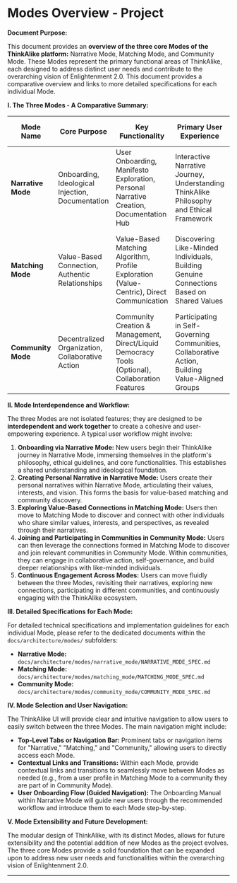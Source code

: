 # Modes Overview - Project

**Document Purpose:**

This document provides an **overview of the three core Modes of the ThinkAlike platform:** Narrative Mode, Matching Mode, and Community Mode.  These Modes represent the primary functional areas of ThinkAlike, each designed to address distinct user needs and contribute to the overarching vision of Enlightenment 2.0.  This document provides a comparative overview and links to more detailed specifications for each individual Mode.

**I.  The Three Modes - A Comparative Summary:**

| Mode Name        | Core Purpose                                   | Key Functionality                                                                 | Primary User Experience                                                                  | Enlightenment 2.0 Principle Embodiment                                                   |
| ---------------- | ---------------------------------------------- | ----------------------------------------------------------------------------------- | -------------------------------------------------------------------------------------------- | ------------------------------------------------------------------------------------------- |
| **Narrative Mode** | Onboarding, Ideological Injection, Documentation | User Onboarding, Manifesto Exploration, Personal Narrative Creation, Documentation Hub | Interactive Narrative Journey, Understanding ThinkAlike Philosophy and Ethical Framework | Radical Transparency, Ethical Humanism, User Empowerment (through knowledge and understanding) |
| **Matching Mode** | Value-Based Connection, Authentic Relationships | Value-Based Matching Algorithm, Profile Exploration (Value-Centric), Direct Communication | Discovering Like-Minded Individuals, Building Genuine Connections Based on Shared Values | Authentic Connection, Ethical Humanism, User Empowerment (through meaningful choice)       |
| **Community Mode** | Decentralized Organization, Collaborative Action | Community Creation & Management, Direct/Liquid Democracy Tools (Optional), Collaboration Features | Participating in Self-Governing Communities, Collaborative Action, Building Value-Aligned Groups | Positive Anarchism, User Empowerment, Radical Transparency (community governance)          |

**II. Mode Interdependence and Workflow:**

The three Modes are not isolated features; they are designed to be **interdependent and work together** to create a cohesive and user-empowering experience.  A typical user workflow might involve:

1.  **Onboarding via Narrative Mode:** New users begin their ThinkAlike journey in Narrative Mode, immersing themselves in the platform's philosophy, ethical guidelines, and core functionalities. This establishes a shared understanding and ideological foundation.
2.  **Creating Personal Narrative in Narrative Mode:** Users create their personal narratives within Narrative Mode, articulating their values, interests, and vision. This forms the basis for value-based matching and community discovery.
3.  **Exploring Value-Based Connections in Matching Mode:** Users then move to Matching Mode to discover and connect with other individuals who share similar values, interests, and perspectives, as revealed through their narratives.
4.  **Joining and Participating in Communities in Community Mode:**  Users can then leverage the connections formed in Matching Mode to discover and join relevant communities in Community Mode.  Within communities, they can engage in collaborative action, self-governance, and build deeper relationships with like-minded individuals.
5.  **Continuous Engagement Across Modes:** Users can move fluidly between the three Modes, revisiting their narratives, exploring new connections, participating in different communities, and continuously engaging with the ThinkAlike ecosystem.

**III.  Detailed Specifications for Each Mode:**

For detailed technical specifications and implementation guidelines for each individual Mode, please refer to the dedicated documents within the `docs/architecture/modes/` subfolders:

*   **Narrative Mode:**  `docs/architecture/modes/narrative_mode/NARRATIVE_MODE_SPEC.md`
*   **Matching Mode:**  `docs/architecture/modes/matching_mode/MATCHING_MODE_SPEC.md`
*   **Community Mode:** `docs/architecture/modes/community_mode/COMMUNITY_MODE_SPEC.md`

**IV.  Mode Selection and User Navigation:**

The ThinkAlike UI will provide clear and intuitive navigation to allow users to easily switch between the three Modes.  The main navigation might include:

*   **Top-Level Tabs or Navigation Bar:**  Prominent tabs or navigation items for "Narrative," "Matching," and "Community," allowing users to directly access each Mode.
*   **Contextual Links and Transitions:**  Within each Mode, provide contextual links and transitions to seamlessly move between Modes as needed (e.g., from a user profile in Matching Mode to a community they are part of in Community Mode).
*   **User Onboarding Flow (Guided Navigation):**  The Onboarding Manual within Narrative Mode will guide new users through the recommended workflow and introduce them to each Mode step-by-step.

**V.  Mode Extensibility and Future Development:**

The modular design of ThinkAlike, with its distinct Modes, allows for future extensibility and the potential addition of new Modes as the project evolves.  The three core Modes provide a solid foundation that can be expanded upon to address new user needs and functionalities within the overarching vision of Enlightenment 2.0.

---

